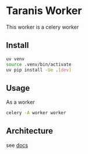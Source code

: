 # Taranis Worker

This worker is a celery worker

## Install

```bash
uv venv
source .venv/bin/activate
uv pip install -Ue .[dev]
```

## Usage

As a worker

```bash
celery -A worker worker
```

## Architecture

see [docs](https://github.com/taranis-ai/taranis-ai/tree/master/doc)
